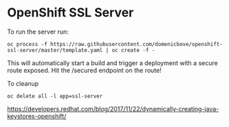# OpenShift SSL Server

To run the server run:
```
oc process -f https://raw.githubusercontent.com/domenicbove/openshift-ssl-server/master/template.yaml | oc create -f -
```
This will automatically start a build and trigger a deployment with a secure route exposed. Hit the /secured endpoint on the route!

To cleanup
```
oc delete all -l app=ssl-server
```
https://developers.redhat.com/blog/2017/11/22/dynamically-creating-java-keystores-openshift/